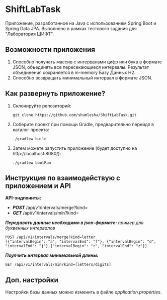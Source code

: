 # ShiftLabTask
Приложение, разработанное на Java с использованием Spring Boot и Spring Data JPA.
Выполнено в рамках тестового задания для "Лаборатория ШИФТ".



## Возможности приложения
1. Способно получать массив с интервалами цифр или букв в формате JSON, объединять все
пересекающиеся интервалы. Результат объединения сохраняется в in-memory Базу Данных H2.
2. Способно возвращать минимальный интервал в формате JSON.

## Как развернуть приложение?
1. Склонируйте репозиторий:
   ```
   git clone https://github.com/shumlesha/ShiftLabTask.git
   ```
2. Соберите проект при помощи Gradle, предварительно перейдя в каталог проекта:
   ```
   ./gradlew build
   ```
3. Затем можете запустить приложение (будет доступно на http://localhost:8080/):
   ```
   ./gradlew bootRun
   ```

## Инструкция по взаимодействую с приложением и API
**API-эндпоинты:**
- ***POST*** /api/v1/intervals/merge?kind=
- ***GET*** /api/v1/intervals/min?kind=

***_Передавать данные необходимо в json-формате:_***
_пример для буквенных интервалов_
```
POST /api/v1/intervals/merge?kind=letter
[{"intervalBegin": "a", "intervalEnd": "f"}, {"intervalBegin": "d", "intervalEnd": "j"},{"intervalBegin": "r", "intervalEnd": "z"}]
```

***_Поулчить интервал минимальной длины:_***
```
GET /api/v1/intervals/min?kind=[letters/digits]
```

## Доп. настройки
Настройки базы данных можно изменить в файле *application.properties*.



